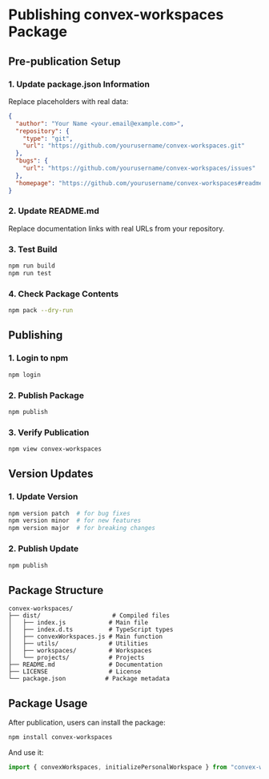 # Publishing convex-workspaces Package

## Pre-publication Setup

### 1. Update package.json Information

Replace placeholders with real data:

```json
{
  "author": "Your Name <your.email@example.com>",
  "repository": {
    "type": "git",
    "url": "https://github.com/yourusername/convex-workspaces.git"
  },
  "bugs": {
    "url": "https://github.com/yourusername/convex-workspaces/issues"
  },
  "homepage": "https://github.com/yourusername/convex-workspaces#readme"
}
```

### 2. Update README.md

Replace documentation links with real URLs from your repository.

### 3. Test Build

```bash
npm run build
npm run test
```

### 4. Check Package Contents

```bash
npm pack --dry-run
```

## Publishing

### 1. Login to npm

```bash
npm login
```

### 2. Publish Package

```bash
npm publish
```

### 3. Verify Publication

```bash
npm view convex-workspaces
```

## Version Updates

### 1. Update Version

```bash
npm version patch  # for bug fixes
npm version minor  # for new features
npm version major  # for breaking changes
```

### 2. Publish Update

```bash
npm publish
```

## Package Structure

```
convex-workspaces/
├── dist/                    # Compiled files
│   ├── index.js            # Main file
│   ├── index.d.ts          # TypeScript types
│   ├── convexWorkspaces.js # Main function
│   ├── utils/              # Utilities
│   ├── workspaces/         # Workspaces
│   └── projects/           # Projects
├── README.md               # Documentation
├── LICENSE                 # License
└── package.json           # Package metadata
```

## Package Usage

After publication, users can install the package:

```bash
npm install convex-workspaces
```

And use it:

```typescript
import { convexWorkspaces, initializePersonalWorkspace } from "convex-workspaces";
```

